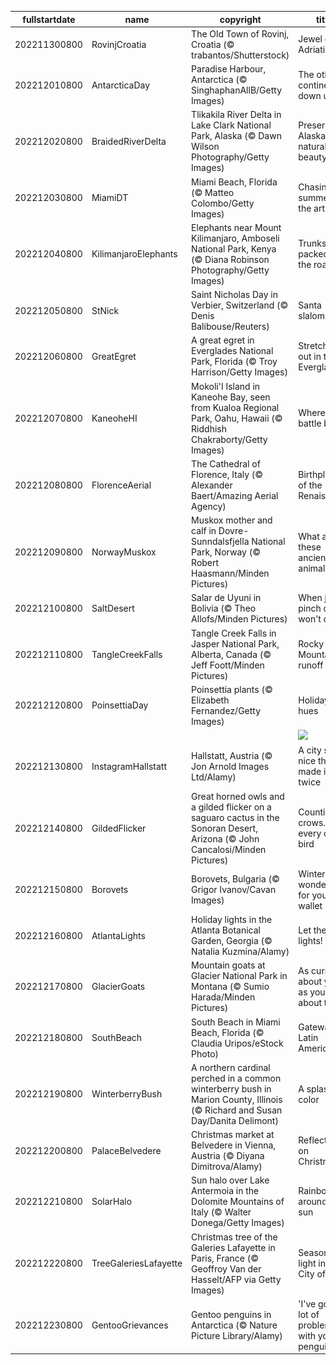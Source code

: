 |fullstartdate|name|copyright|title|image|
|--|--|--|--|--|
202211300800|RovinjCroatia|The Old Town of Rovinj, Croatia (© trabantos/Shutterstock)|Jewel of the Adriatic|![](/en-US/2022/12/202211300800RovinjCroatia.jpg)|
202212010800|AntarcticaDay|Paradise Harbour, Antarctica (© SinghaphanAllB/Getty Images)|The other continent down under|![](/en-US/2022/12/202212010800AntarcticaDay.jpg)|
202212020800|BraidedRiverDelta|Tlikakila River Delta in Lake Clark National Park, Alaska (© Dawn Wilson Photography/Getty Images)|Preserving Alaska's natural beauty|![](/en-US/2022/12/202212020800BraidedRiverDelta.jpg)|
202212030800|MiamiDT|Miami Beach, Florida (© Matteo Colombo/Getty Images)|Chasing summer in the art world|![](/en-US/2022/12/202212030800MiamiDT.jpg)|
202212040800|KilimanjaroElephants|Elephants near Mount Kilimanjaro, Amboseli National Park, Kenya (© Diana Robinson Photography/Getty Images)|Trunks packed for the road|![](/en-US/2022/12/202212040800KilimanjaroElephants.jpg)|
202212050800|StNick|Saint Nicholas Day in Verbier, Switzerland (© Denis Balibouse/Reuters)|Santa slalom|![](/en-US/2022/12/202212050800StNick.jpg)|
202212060800|GreatEgret|A great egret in Everglades National Park, Florida (© Troy Harrison/Getty Images)|Stretching out in the Everglades|![](/en-US/2022/12/202212060800GreatEgret.jpg)|
202212070800|KaneoheHI|Mokoli'I Island in Kaneohe Bay, seen from Kualoa Regional Park, Oahu, Hawaii (© Riddhish Chakraborty/Getty Images)|Where the battle began|![](/en-US/2022/12/202212070800KaneoheHI.jpg)|
202212080800|FlorenceAerial|The Cathedral of Florence, Italy (© Alexander Baert/Amazing Aerial Agency)|Birthplace of the Renaissance|![](/en-US/2022/12/202212080800FlorenceAerial.jpg)|
202212090800|NorwayMuskox|Muskox mother and calf in Dovre-Sunndalsfjella National Park, Norway (© Robert Haasmann/Minden Pictures)|What are these ancient animals?|![](/en-US/2022/12/202212090800NorwayMuskox.jpg)|
202212100800|SaltDesert|Salar de Uyuni in Bolivia (© Theo Allofs/Minden Pictures)|When just a pinch of salt won't do|![](/en-US/2022/12/202212100800SaltDesert.jpg)|
202212110800|TangleCreekFalls|Tangle Creek Falls in Jasper National Park, Alberta, Canada (© Jeff Foott/Minden Pictures)|Rocky Mountain runoff|![](/en-US/2022/12/202212110800TangleCreekFalls.jpg)|
202212120800|PoinsettiaDay|Poinsettia plants (© Elizabeth Fernandez/Getty Images)|Holiday hues|![](/en-US/2022/12/202212120800PoinsettiaDay.jpg)|
||||![](/en-US/2022/12/.jpg)|
202212130800|InstagramHallstatt|Hallstatt, Austria (© Jon Arnold Images Ltd/Alamy)|A city so nice they made it twice|![](/en-US/2022/12/202212130800InstagramHallstatt.jpg)|
202212140800|GildedFlicker|Great horned owls and a gilded flicker on a saguaro cactus in the Sonoran Desert, Arizona (© John Cancalosi/Minden Pictures)|Counting crows...and every other bird|![](/en-US/2022/12/202212140800GildedFlicker.jpg)|
202212150800|Borovets|Borovets, Bulgaria (© Grigor Ivanov/Cavan Images)|Winter wonderland for your wallet|![](/en-US/2022/12/202212150800Borovets.jpg)|
202212160800|AtlantaLights|Holiday lights in the Atlanta Botanical Garden, Georgia (© Natalia Kuzmina/Alamy)|Let there be lights!|![](/en-US/2022/12/202212160800AtlantaLights.jpg)|
202212170800|GlacierGoats|Mountain goats at Glacier National Park in Montana (© Sumio Harada/Minden Pictures)|As curious about you as you are about them|![](/en-US/2022/12/202212170800GlacierGoats.jpg)|
202212180800|SouthBeach|South Beach in Miami Beach, Florida (© Claudia Uripos/eStock Photo)|Gateway to Latin America|![](/en-US/2022/12/202212180800SouthBeach.jpg)|
202212190800|WinterberryBush|A northern cardinal perched in a common winterberry bush in Marion County, Illinois (© Richard and Susan Day/Danita Delimont)|A splash of color|![](/en-US/2022/12/202212190800WinterberryBush.jpg)|
202212200800|PalaceBelvedere|Christmas market at Belvedere in Vienna, Austria (© Diyana Dimitrova/Alamy)|Reflecting on Christmas|![](/en-US/2022/12/202212200800PalaceBelvedere.jpg)|
202212210800|SolarHalo|Sun halo over Lake Antermoia in the Dolomite Mountains of Italy (© Walter Donega/Getty Images)|Rainbow around the sun|![](/en-US/2022/12/202212210800SolarHalo.jpg)|
202212220800|TreeGaleriesLafayette|Christmas tree of the Galeries Lafayette in Paris, France (© Geoffroy Van der Hasselt/AFP via Getty Images)|Season of light in the City of Light|![](/en-US/2022/12/202212220800TreeGaleriesLafayette.jpg)|
202212230800|GentooGrievances|Gentoo penguins in Antarctica (© Nature Picture Library/Alamy)|'I've got a lot of problems with you penguins!'|![](/en-US/2022/12/202212230800GentooGrievances.jpg)|
